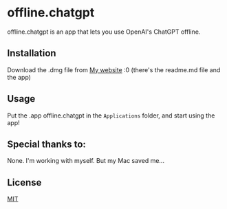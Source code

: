 # offline.chatgpt

offline.chatgpt is an app that lets you use OpenAI's ChatGPT offline.

## Installation

Download the .dmg file from [My website](markpavlenko.github.io/offline.chatgpt) :0
(there's the readme.md file and the app)

## Usage
Put the .app offline.chatgpt in the ``Applications`` folder, and start using the app!

## Special thanks to:
None. I'm working with myself. But my Mac saved me...

## License

[MIT](https://choosealicense.com/licenses/mit/)

